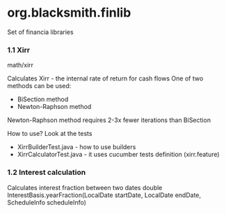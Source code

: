 # org.blacksmith.finlib
Set of financia libraries

### 1.1 Xirr
math/xirr

Calculates Xirr - the internal rate of return for cash flows
One of two methods can be used:
- BiSection method
- Newton-Raphson method

Newton-Raphson method requires 2-3x fewer iterations than BiSection

How to use? Look at the tests
- XirrBuilderTest.java - how to use builders
- XirrCalculatorTest.java - it uses cucumber tests definition (xirr.feature)

### 1.2 Interest calculation
Calculates interest fraction between two dates
double InterestBasis.yearFraction(LocalDate startDate, LocalDate endDate, ScheduleInfo scheduleInfo)

